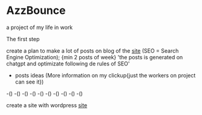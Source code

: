 # AzzBounce
a project of my life in work

The first step

create a plan to make a lot of posts on blog of the [site](https://lazzari.net.br) (SEO = Search Engine Optimization);
{min 2 posts of week}     'the posts is generated on chatgpt and optimizate following de rules of SEO'

- posts ideas (More information on my clickup{just the workers on project can see it})

-()
-()
-()
-()
-()
-()
-()
-()
-()
-()

create a site with wordpress [site](lazzariagenciaweb.com.br)
